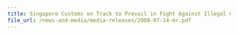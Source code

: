 ```yaml
---
title: Singapore Customs on Track to Prevail in Fight Against Illegal Cigarettes 
file_url: /news-and-media/media-releases/2008-07-14-mr.pdf
---
```

